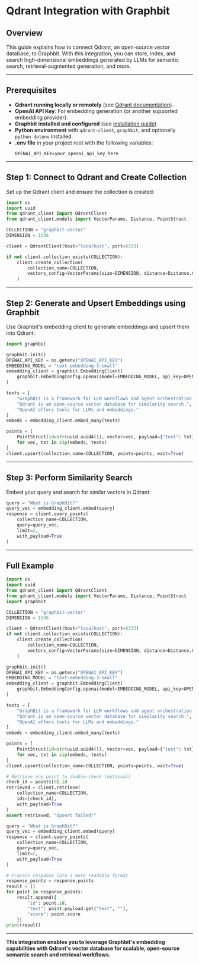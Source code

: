 # Qdrant Integration with Graphbit

## Overview

This guide explains how to connect Qdrant, an open-source vector database, to Graphbit. With this integration, you can store, index, and search high-dimensional embeddings generated by LLMs for semantic search, retrieval-augmented generation, and more.

---

## Prerequisites

- **Qdrant running locally or remotely** (see [Qdrant documentation](https://qdrant.tech/documentation/)).
- **OpenAI API Key**: For embedding generation (or another supported embedding provider).
- **Graphbit installed and configured** (see [installation guide](../getting-started/installation.md)).
- **Python environment** with `qdrant-client`, `graphbit`, and optionally `python-dotenv` installed.
- **.env file** in your project root with the following variables:
  ```env
  OPENAI_API_KEY=your_openai_api_key_here
  ```

---

## Step 1: Connect to Qdrant and Create Collection

Set up the Qdrant client and ensure the collection is created:

```python
import os
import uuid
from qdrant_client import QdrantClient
from qdrant_client.models import VectorParams, Distance, PointStruct

COLLECTION = "graphbit-vector"
DIMENSION = 1536

client = QdrantClient(host="localhost", port=6333)

if not client.collection_exists(COLLECTION):
    client.create_collection(
        collection_name=COLLECTION,
        vectors_config=VectorParams(size=DIMENSION, distance=Distance.COSINE),
    )
```

---

## Step 2: Generate and Upsert Embeddings using Graphbit

Use Graphbit's embedding client to generate embeddings and upsert them into Qdrant:

```python
import graphbit

graphbit.init()
OPENAI_API_KEY = os.getenv("OPENAI_API_KEY")
EMBEDDING_MODEL = "text-embedding-3-small"
embedding_client = graphbit.EmbeddingClient(
    graphbit.EmbeddingConfig.openai(model=EMBEDDING_MODEL, api_key=OPENAI_API_KEY)
)

texts = [
    "GraphBit is a framework for LLM workflows and agent orchestration.",
    "Qdrant is an open-source vector database for similarity search.",
    "OpenAI offers tools for LLMs and embeddings."
]
embeds = embedding_client.embed_many(texts)

points = [
    PointStruct(id=str(uuid.uuid4()), vector=vec, payload={"text": txt})
    for vec, txt in zip(embeds, texts)
]
client.upsert(collection_name=COLLECTION, points=points, wait=True)
```

---

## Step 3: Perform Similarity Search

Embed your query and search for similar vectors in Qdrant:

```python
query = "What is GraphBit?"
query_vec = embedding_client.embed(query)
response = client.query_points(
    collection_name=COLLECTION,
    query=query_vec,
    limit=2,
    with_payload=True
)
```

---

## Full Example

```python
import os
import uuid
from qdrant_client import QdrantClient
from qdrant_client.models import VectorParams, Distance, PointStruct
import graphbit

COLLECTION = "graphbit-vector"
DIMENSION = 1536

client = QdrantClient(host="localhost", port=6333)
if not client.collection_exists(COLLECTION):
    client.create_collection(
        collection_name=COLLECTION,
        vectors_config=VectorParams(size=DIMENSION, distance=Distance.COSINE),
    )

graphbit.init()
OPENAI_API_KEY = os.getenv("OPENAI_API_KEY")
EMBEDDING_MODEL = "text-embedding-3-small"
embedding_client = graphbit.EmbeddingClient(
    graphbit.EmbeddingConfig.openai(model=EMBEDDING_MODEL, api_key=OPENAI_API_KEY)
)

texts = [
    "GraphBit is a framework for LLM workflows and agent orchestration.",
    "Qdrant is an open-source vector database for similarity search.",
    "OpenAI offers tools for LLMs and embeddings."
]
embeds = embedding_client.embed_many(texts)

points = [
    PointStruct(id=str(uuid.uuid4()), vector=vec, payload={"text": txt})
    for vec, txt in zip(embeds, texts)
]
client.upsert(collection_name=COLLECTION, points=points, wait=True)

# Retrieve one point to double-check (optional)
check_id = points[0].id
retrieved = client.retrieve(
    collection_name=COLLECTION,
    ids=[check_id],
    with_payload=True
)
assert retrieved, "Upsert failed!"

query = "What is GraphBit?"
query_vec = embedding_client.embed(query)
response = client.query_points(
    collection_name=COLLECTION,
    query=query_vec,
    limit=2,
    with_payload=True
)

# Process response into a more readable format
response_points = response.points
result = []
for point in response_points:
    result.append({
        "id": point.id,
        "text": point.payload.get("text", ""),
        "score": point.score
    })
print(result)
```

---

**This integration enables you to leverage Graphbit's embedding capabilities with Qdrant's vector database for scalable, open-source semantic search and retrieval workflows.** 

